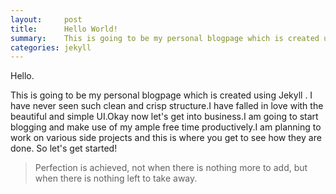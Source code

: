 ```yaml
---
layout:     post
title:      Hello World! 
summary:    This is going to be my personal blogpage which is created using Jekyll . I have never seen such clean and crisp structure.
categories: jekyll 
---
```


Hello.

This is going to be my personal blogpage which is created using Jekyll . I have never seen such clean and crisp structure.I have falled in love with the beautiful and simple UI.Okay now let's get into business.I am going to start blogging and make use of my ample free time productively.I am planning to work on various side projects and this is where you get to see how they are done. So let's get started!

<blockquote>
  <p>
    Perfection is achieved, not when there is nothing more to add, but when there is nothing left to take away.
  </p>
</blockquote>
